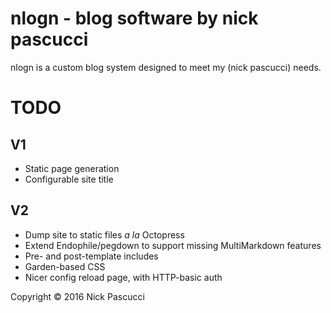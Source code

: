 # nlogn - blog software by nick pascucci

nlogn is a custom blog system designed to meet my (nick pascucci) needs.

# TODO
## V1
+ Static page generation
+ Configurable site title

## V2
+ Dump site to static files *a la* Octopress
+ Extend Endophile/pegdown to support missing MultiMarkdown features
+ Pre- and post-template includes
+ Garden-based CSS
+ Nicer config reload page, with HTTP-basic auth

Copyright © 2016 Nick Pascucci
